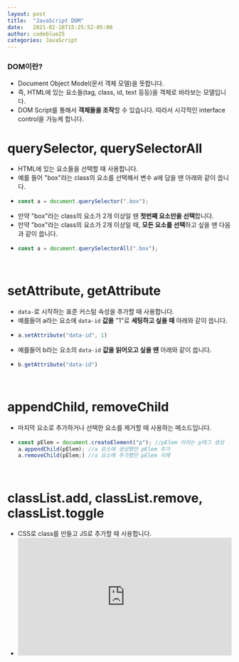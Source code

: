 ```yaml
---
layout: post
title:  "JavaScript DOM"
date:   2021-02-16T15:25:52-05:00
author: codeblue25
categories: JavaScript
---
```


<h3>DOM이란?</h3>

* Document Object Model(문서 객체 모델)을 뜻합니다.
* 즉, HTML에 있는 요소들(tag, class, id, text 등등)을 객체로 바라보는 모델입니다.
* DOM Script를 통해서 **객체들을 조작**할 수 있습니다. 따라서 시각적인 interface control을 가능케 합니다.<br />


<h1>querySelector, querySelectorAll</h1>

* HTML에 있는 요소들을 선택할 때 사용합니다.
* 예를 들어 "box"라는 class의 요소를 선택해서 변수 a에 담을 땐 아래와 같이 씁니다.
* ```javascript
  const a = document.querySelector(".box");
  ```
* 만약 "box"라는 class의 요소가 2개 이상일 땐 **첫번째 요소만을 선택**합니다.
* 만약 "box"라는 class의 요소가 2개 이상일 때, **모든 요소를 선택**하고 싶을 땐 다음과 같이 씁니다.
* ```javascript
  const a = document.querySelectorAll(".box");
  ```
<br />

<h1>setAttribute, getAttribute</h1>

* `data-`로 시작하는 표준 커스텀 속성을 추가할 때 사용합니다.
* 예를들어 a라는 요소에 `data-id` **값을** "1"로 **세팅하고 싶을 때** 아래와 같이 씁니다.
* ```javascript
  a.setAttribute("data-id", 1)
  ```
* 예를들어 b라는 요소의 `data-id` **값을 읽어오고 싶을 땐** 아래와 같이 씁니다.
* ```javascript
  b.getAttribute("data-id")
  ```  
<br />

<h1>appendChild, removeChild</h1>

* 마지막 요소로 추가하거나 선택한 요소를 제거할 때 사용하는 메소드입니다.
* ```javascript
  const pElem = document.createElement("p"); //pElem 이라는 p태그 생성
  a.appendChild(pElem); //a 요소에 생성했던 pElem 추가
  a.removeChild(pElem;) //a 요소에 추가했던 pElem 삭제
  ```
<br />

<h1>classList.add, classList.remove, classList.toggle</h1>

* CSS로 class를 만들고 JS로 추가할 때 사용합니다.
* <iframe height="265" style="width: 100%;" scrolling="no" title="YzpQymq" src="https://codepen.io/codeblue25/embed/YzpQymq?height=265&theme-id=dark&default-tab=js,result" frameborder="no" loading="lazy" allowtransparency="true" allowfullscreen="true">
  See the Pen <a href='https://codepen.io/codeblue25/pen/YzpQymq'>YzpQymq</a> by CHOI SUN YOUNG
  (<a href='https://codepen.io/codeblue25'>@codeblue25</a>) on <a href='https://codepen.io'>CodePen</a>.
* 반대로 class를 삭제하고 싶을 땐 `classList.remove`를 사용합니다.
* `classList.toggle()`은 add와 remove를 왔다 갔다 하며 반복합니다. 즉 class를 추가했다, 삭제했다를 반복합니다.